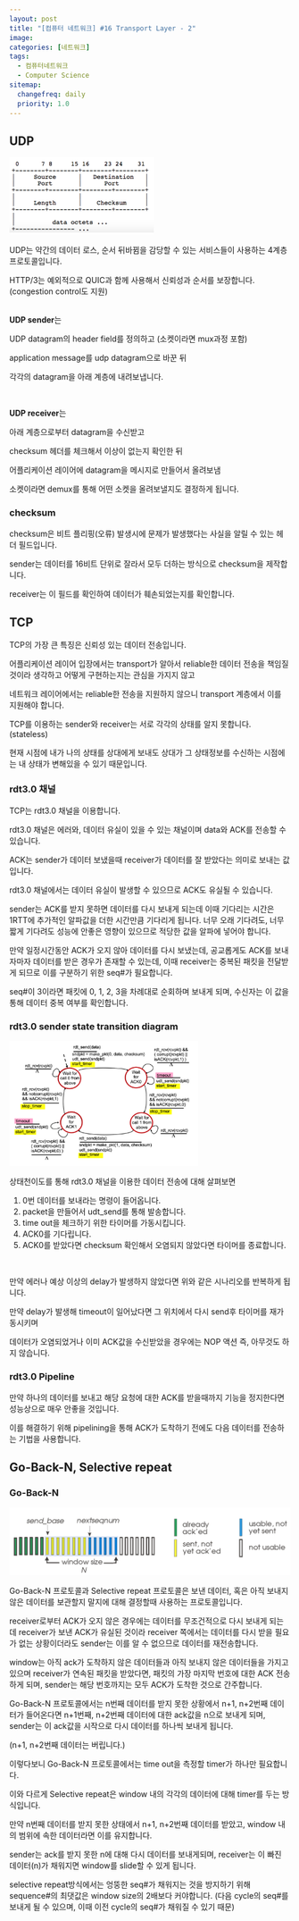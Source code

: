```yaml
---
layout: post
title: "[컴퓨터 네트워크] #16 Transport Layer - 2"
image:
categories: [네트워크]
tags: 
  - 컴퓨터네트워크
  - Computer Science
sitemap:
  changefreq: daily
  priority: 1.0
---
```


## UDP

<img src="https://raw.githubusercontent.com/Neph3779/Blog-Image/forUpload/img/20230316154649.png" alt="image-20230316154649822" style="zoom:50%;" />

UDP는 약간의 데이터 로스, 순서 뒤바뀜을 감당할 수 있는 서비스들이 사용하는 4계층 프로토콜입니다.

HTTP/3는 예외적으로 QUIC과 함께 사용해서 신뢰성과 순서를 보장합니다. (congestion control도 지원)

<br/> **UDP sender**는

UDP datagram의 header field를 정의하고 (소켓이라면 mux과정 포함)

application message를 udp datagram으로 바꾼 뒤

각각의 datagram을 아래 계층에 내려보냅니다.

<br/>

**UDP receiver**는

아래 계층으로부터 datagram을 수신받고

checksum 헤더를 체크해서 이상이 없는지 확인한 뒤

어플리케이션 레이어에 datagram을 메시지로 만들어서 올려보냄

소켓이라면 demux를 통해 어떤 소켓을 올려보낼지도 결정하게 됩니다.



### checksum

checksum은 비트 플리핑(오류) 발생시에 문제가 발생했다는 사실을 알릴 수 있는 헤더 필드입니다.

sender는 데이터를 16비트 단위로 잘라서 모두 더하는 방식으로 checksum을 제작합니다.

receiver는 이 필드를 확인하여 데이터가 훼손되었는지를 확인합니다.



## TCP

TCP의 가장 큰 특징은 신뢰성 있는 데이터 전송입니다.

어플리케이션 레이어 입장에서는 transport가 알아서 reliable한 데이터 전송을 책임질 것이라 생각하고 어떻게 구현하는지는 관심을 가지지 않고

네트워크 레이어에서는 reliable한 전송을 지원하지 않으니 transport 계층에서 이를 지원해야 합니다.

TCP를 이용하는 sender와 receiver는 서로 각각의 상태를 알지 못합니다. (stateless)

현재 시점에 내가 나의 상태를 상대에게 보내도  상대가 그 상태정보를 수신하는 시점에는 내 상태가 변해있을 수 있기 때문입니다.

### rdt3.0 채널

TCP는 rdt3.0 채널을 이용합니다.

rdt3.0 채널은 에러와, 데이터 유실이 있을 수 있는 채널이며 data와 ACK를 전송할 수 있습니다.

ACK는 sender가 데이터 보냈을때 receiver가 데이터를 잘 받았다는 의미로 보내는 값입니다.

rdt3.0 채널에서는 데이터 유실이 발생할 수 있으므로 ACK도 유실될 수 있습니다.

sender는 ACK를 받지 못하면 데이터를 다시 보내게 되는데 이때 기다리는 시간은 1RTT에 추가적인 알파값을 더한 시간만큼 기다리게 됩니다. 너무 오래 기다려도, 너무 짧게 기다려도 성능에 안좋은 영향이 있으므로 적당한 값을 알파에 넣어야 합니다.

만약 일정시간동안 ACK가 오지 않아 데이터를 다시 보냈는데, 공교롭게도 ACK를 보내자마자 데이터를 받은 경우가 존재할 수 있는데, 이때 receiver는 중복된 패킷을 전달받게 되므로 이를 구분하기 위한 seq#가 필요합니다.

seq#이 3이라면 패킷에 0, 1, 2, 3을 차례대로 순회하며 보내게 되며, 수신자는 이 값을 통해 데이터 중복 여부를 확인합니다.



### rdt3.0 sender state transition diagram

<img src="https://raw.githubusercontent.com/Neph3779/Blog-Image/forUpload/img/20230317160722.png" alt="image-20230317160722660" style="zoom:33%;" />

상태천이도를 통해 rdt3.0 채널을 이용한 데이터 전송에 대해 살펴보면

1. 0번 데이터를 보내라는 명령이 들어옵니다.
2. packet을 만들어서 udt_send를 통해 발송합니다.
3. time out을 체크하기 위한 타이머를 가동시킵니다.
4. ACK0를 기다립니다.
5. ACK0를 받았다면 checksum 확인해서 오염되지 않았다면 타이머를 종료합니다.

<br/>

만약 에러나 예상 이상의 delay가 발생하지 않았다면 위와 같은 시나리오를 반복하게 됩니다.

만약 delay가 발생해 timeout이 일어났다면 그 위치에서 다시 send후 타이머를 재가동시키며

데이터가 오염되었거나 이미 ACK값을 수신받았을 경우에는 NOP 액션 즉, 아무것도 하지 않습니다.



### rdt3.0 Pipeline

만약 하나의 데이터를 보내고 해당 요청에 대한 ACK를 받을때까지 기능을 정지한다면 성능상으로 매우 안좋을 것입니다.

이를 해결하기 위해 pipelining을 통해 ACK가 도착하기 전에도 다음 데이터를 전송하는 기법을 사용합니다.



## Go-Back-N, Selective repeat

### Go-Back-N

<img src="https://raw.githubusercontent.com/Neph3779/Blog-Image/forUpload/img/20230317175022.png" alt="image-20230317175022808" style="zoom:50%;" />

Go-Back-N 프로토콜과 Selective repeat 프로토콜은 보낸 데이터, 혹은 아직 보내지 않은 데이터를 보관할지 말지에 대해 결정할때 사용하는 프로토콜입니다.

receiver로부터 ACK가 오지 않은 경우에는 데이터를 무조건적으로 다시 보내게 되는데 receiver가 보낸 ACK가 유실된 것이라 receiver 쪽에서는 데이터를 다시 받을 필요가 없는 상황이더라도 sender는 이를 알 수 없으므로 데이터를 재전송합니다.

window는 아직 ack가 도착하지 않은 데이터들과 아직 보내지 않은 데이터들을 가지고 있으며 receiver가 연속된 패킷을 받았다면, 패킷의 가장 마지막 번호에 대한 ACK 전송하게 되며, sender는 해당 번호까지는 모두 ACK가 도착한 것으로 간주합니다.

Go-Back-N 프로토콜에서는 n번째 데이터를 받지 못한 상황에서 n+1, n+2번째 데이터가 들어온다면 n+1번째, n+2번째 데이터에 대한 ack값을 n으로 보내게 되며, sender는 이 ack값을 시작으로 다시 데이터를 하나씩 보내게 됩니다.

(n+1, n+2번째 데이터는 버립니다.)

이렇다보니 Go-Back-N 프로토콜에서는 time out을 측정할 timer가 하나만 필요합니다. 

이와 다르게 Selective repeat은 window 내의 각각의 데이터에 대해 timer를 두는 방식입니다.

만약 n번째 데이터를 받지 못한 상태에서 n+1, n+2번째 데이터를 받았고, window 내의 범위에 속한 데이터라면 이를 유지합니다.

sender는 ack를 받지 못한 n에 대해 다시 데이터를 보내게되며, receiver는 이 빠진 데이터(n)가 채워지면 window를 slide할 수 있게 됩니다.

selective repeat방식에서는 엉뚱한 seq#가 채워지는 것을 방지하기 위해 sequence#의 최댓값은 window size의 2배보다 커야합니다. (다음 cycle의 seq#를 보내게 될 수 있으며, 이때 이전 cycle의 seq#가 채워질 수 있기 때문)